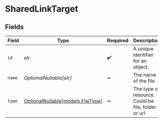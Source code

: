 # SharedLinkTarget


## Fields

| Field                                                      | Type                                                       | Required                                                   | Description                                                | Example                                                    |
| ---------------------------------------------------------- | ---------------------------------------------------------- | ---------------------------------------------------------- | ---------------------------------------------------------- | ---------------------------------------------------------- |
| `id`                                                       | *str*                                                      | :heavy_check_mark:                                         | A unique identifier for an object.                         | 12345                                                      |
| `name`                                                     | *OptionalNullable[str]*                                    | :heavy_minus_sign:                                         | The name of the file                                       | sample.jpg                                                 |
| `type`                                                     | [OptionalNullable[models.FileType]](../models/filetype.md) | :heavy_minus_sign:                                         | The type of resource. Could be file, folder or url         | file                                                       |